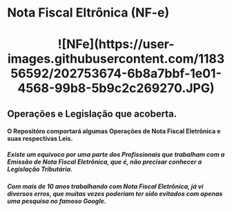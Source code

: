 # Nota Fiscal Eltrônica (NF-e)


<h1 align="center">![NFe](https://user-images.githubusercontent.com/118356592/202753674-6b8a7bbf-1e01-4568-99b8-5b9c2c269270.JPG)</h1>

## Operações e Legislação que acoberta.

#### O Repositóro comportará algumas Operações de Nota Fiscal Eletrônica e suas respectivas Leis.



##### Existe um equívoco por uma parte dos Profissionais que trabalham com a Emissão de Nota Fiscal Eletrônica, que é, não precisar conhecer a Legislação Tributária.

##### Com mais de 10 anos trabalhando com Nota Fiscal Eletrônica, já vi diversos erros, que muitas vezes poderiam ter sido evitados com apenas uma pesquisa no famoso Google.


